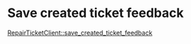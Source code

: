 # Save created ticket feedback

[RepairTicketClient::save_created_ticket_feedback](../../clients/repair_ticket_client/save_created_ticket_feedback.md)
